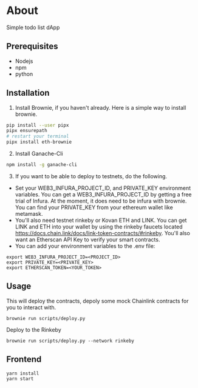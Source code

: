 # About
Simple todo list dApp

## Prerequisites
* Nodejs
* npm
* python

## Installation
1. Install Brownie, if you haven't already. Here is a simple way to install brownie.
````bash
pip install --user pipx
pipx ensurepath
# restart your terminal
pipx install eth-brownie
````

2. Install Ganache-Cli
````bash
npm install -g ganache-cli
````

3. If you want to be able to deploy to testnets, do the following.
* Set your WEB3_INFURA_PROJECT_ID, and PRIVATE_KEY environment variables.
You can get a WEB3_INFURA_PROJECT_ID by getting a free trial of Infura. At the moment, it does need to be infura with brownie. You can find your PRIVATE_KEY from your ethereum wallet like metamask.
* You'll also need testnet rinkeby or Kovan ETH and LINK. You can get LINK and ETH into your wallet by using the rinkeby faucets located https://docs.chain.link/docs/link-token-contracts/#rinkeby.
You'll also want an Etherscan API Key to verify your smart contracts.
* You can add your environment variables to the .env file:
````
export WEB3_INFURA_PROJECT_ID=<PROJECT_ID>
export PRIVATE_KEY=<PRIVATE_KEY>
export ETHERSCAN_TOKEN=<YOUR_TOKEN>
````

## Usage
This will deploy the contracts, depoly some mock Chainlink contracts for you to interact with.
````
brownie run scripts/deploy.py
````

Deploy to the Rinkeby
````
brownie run scripts/deploy.py --network rinkeby
````
## Frontend
````
yarn install
yarn start
````
